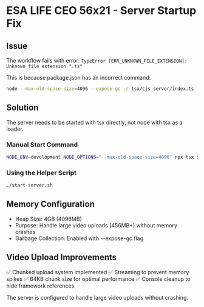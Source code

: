 # ESA LIFE CEO 56x21 - Server Startup Fix

## Issue
The workflow fails with error: `TypeError [ERR_UNKNOWN_FILE_EXTENSION]: Unknown file extension ".ts"`

This is because package.json has an incorrect command:
```bash
node --max-old-space-size=4096 --expose-gc -r tsx/cjs server/index.ts
```

## Solution
The server needs to be started with tsx directly, not node with tsx as a loader.

### Manual Start Command
```bash
NODE_ENV=development NODE_OPTIONS="--max-old-space-size=4096" npx tsx server/index.ts
```

### Using the Helper Script
```bash
./start-server.sh
```

## Memory Configuration
- Heap Size: 4GB (4096MB)
- Purpose: Handle large video uploads (456MB+) without memory crashes
- Garbage Collection: Enabled with --expose-gc flag

## Video Upload Improvements
✅ Chunked upload system implemented
✅ Streaming to prevent memory spikes
✅ 64KB chunk size for optimal performance
✅ Console cleanup to hide framework references

The server is configured to handle large video uploads without crashing.